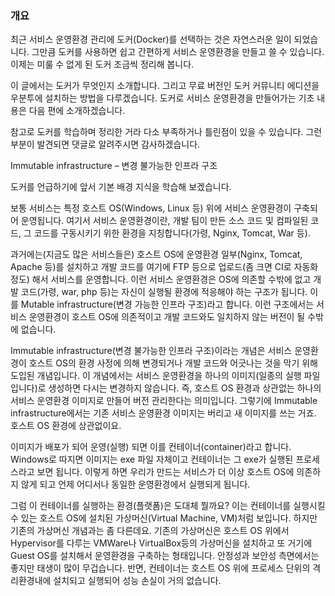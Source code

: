 ### 개요

최근 서비스 운영환경 관리에 도커(Docker)를 선택하는 것은 자연스러운 일이 되었습니다. 그만큼 도커를 사용하면 쉽고 간편하게 서비스 운영환경을 만들고 쓸 수 있습니다. 이제는 미룰 수 없게 된 도커 조금씩 정리해 봅니다.

이 글에서는 도커가 무엇인지 소개합니다. 그리고 무료 버전인 도커 커뮤니티 에디션을 우분투에 설치하는 방법을 다루겠습니다. 도커로 서비스 운영환경을 만들어가는 기초 내용은 다음 편에 소개하겠습니다.

참고로 도커를 학습하며 정리한 거라 다소 부족하거나 틀린점이 있을 수 있습니다. 그런 부분이 발견되면 댓글로 알려주시면 감사하겠습니다.

Immutable infrastructure – 변경 불가능한 인프라 구조

도커를 언급하기에 앞서 기본 배경 지식을 학습해 보겠습니다.

보통 서비스는 특정 호스트 OS(Windows, Linux 등) 위에 서비스 운영환경이 구축되어 운영됩니다. 여기서 서비스 운영환경이란, 개발 팀이 만든 소스 코드 및 컴파일된 코드, 그 코드를 구동시키기 위한 환경을 지칭합니다(가령, Nginx, Tomcat, War 등).

과거에는(지금도 많은 서비스들은) 호스트 OS에 운영환경 일부(Nginx, Tomcat, Apache 등)를 설치하고 개발 코드를 여기에 FTP 등으로 업로드(좀 크면 CI로 자동화 정도) 해서 서비스를 운영합니다. 이런 서비스 운영환경은 OS에 의존할 수밖에 없고 개발 코드(가령, war, php 등)는 자신이 실행될 환경에 적응해야 하는 구조가 됩니다. 이를 Mutable infrastructure(변경 가능한 인프라 구조)라고 합니다. 이런 구조에서는 서비스 운영환경이 호스트 OS에 의존적이고 개발 코드와도 일치하지 않는 버전이 될 수밖에 없습니다.

Immutable infrastructure(변경 불가능한 인프라 구조)이라는 개념은 서비스 운영환경이 호스트 OS의 환경 사정에 의해 변경되거나 개발 코드와 어긋나는 것을 막기 위해 도입된 개념입니다. 이 개념에서는 서비스 운영환경을 하나의 이미지(일종의 실행 파일입니다)로 생성하면 다시는 변경하지 않습니다. 즉, 호스트 OS 환경과 상관없는 하나의 서비스 운영환경 이미지로 만들어 버전 관리한다는 의미입니다. 그렇기에 Immutable infrastructure에서는 기존 서비스 운영환경 이미지는 버리고 새 이미지를 쓰는 거죠. 호스트 OS 환경에 상관없이요.

이미지가 배포가 되어 운영(실행) 되면 이를 컨테이너(container)라고 합니다. Windows로 따지면 이미지는 exe 파일 자체이고 컨테이너는 그 exe가 실행된 프로세스라고 보면 됩니다. 이렇게 하면 우리가 만드는 서비스가 더 이상 호스트 OS에 의존하지 않게 되고 언제 어디서나 동일한 운영환경에서 실행되게 됩니다.

그럼 이 컨테이너를 실행하는 환경(플랫폼)은 도대체 뭘까요? 이는 컨테이너를 실행시킬 수 있는 호스트 OS에 설치된 가상머신(Virtual Machine, VM)처럼 보입니다. 하지만 기존의 가상머신 개념과는 좀 다른데요. 기존의 가상머신은 호스트 OS 위에서 Hypervisor를 다루는 VMWare나 VirtualBox등의 가상머신을 설치하고 또 거기에 Guest OS를 설치해서 운영환경을 구축하는 형태입니다. 안정성과 보안성 측면에서는 좋지만 태생이 많이 무겁습니다. 반면, 컨테이너는 호스트 OS 위에 프로세스 단위의 격리환경내에 설치되고 실행되어 성능 손실이 거의 없습니다.



